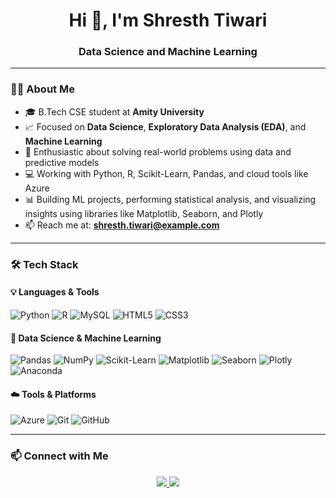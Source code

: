<h1 align="center">Hi 👋, I'm Shresth Tiwari</h1>
<h3 align="center">Data Science and Machine Learning</h3>

---

### 👨‍💻 About Me

- 🎓 B.Tech CSE student at **Amity University**
- 📈 Focused on **Data Science**, **Exploratory Data Analysis (EDA)**, and **Machine Learning**
- 🧠 Enthusiastic about solving real-world problems using data and predictive models
- 💻 Working with Python, R, Scikit-Learn, Pandas, and cloud tools like Azure
- 📊 Building ML projects, performing statistical analysis, and visualizing insights using libraries like Matplotlib, Seaborn, and Plotly
- 📫 Reach me at: **shresth.tiwari@example.com**

---

### 🛠️ Tech Stack

#### 💡 Languages & Tools

![Python](https://img.shields.io/badge/Python-3776AB?style=for-the-badge&logo=python&logoColor=white)
![R](https://img.shields.io/badge/R-276DC3?style=for-the-badge&logo=r&logoColor=white)
![MySQL](https://img.shields.io/badge/MySQL-4479A1?style=for-the-badge&logo=mysql&logoColor=white)
![HTML5](https://img.shields.io/badge/HTML5-e34c26?style=for-the-badge&logo=html5&logoColor=white)
![CSS3](https://img.shields.io/badge/CSS3-264de4?style=for-the-badge&logo=css3&logoColor=white)

#### 🧠 Data Science & Machine Learning

![Pandas](https://img.shields.io/badge/Pandas-150458?style=for-the-badge&logo=pandas&logoColor=white)
![NumPy](https://img.shields.io/badge/NumPy-013243?style=for-the-badge&logo=numpy&logoColor=white)
![Scikit-Learn](https://img.shields.io/badge/Scikit--Learn-F7931E?style=for-the-badge&logo=scikit-learn&logoColor=white)
![Matplotlib](https://img.shields.io/badge/Matplotlib-FF5C57?style=for-the-badge&logo=matplotlib&logoColor=white)
![Seaborn](https://img.shields.io/badge/Seaborn-69B3A2?style=for-the-badge)
![Plotly](https://img.shields.io/badge/Plotly-3F4F75?style=for-the-badge&logo=plotly&logoColor=white)
![Anaconda](https://img.shields.io/badge/Anaconda-44A833?style=for-the-badge&logo=anaconda&logoColor=white)

#### ☁️ Tools & Platforms

![Azure](https://img.shields.io/badge/Azure-0078D4?style=for-the-badge&logo=microsoftazure&logoColor=white)
![Git](https://img.shields.io/badge/Git-F05032?style=for-the-badge&logo=git&logoColor=white)
![GitHub](https://img.shields.io/badge/GitHub-181717?style=for-the-badge&logo=github&logoColor=white)

---

### 📫 Connect with Me

<p align="center">
  <a href="https://www.linkedin.com/in/your-linkedin/" target="_blank">
    <img src="https://img.shields.io/badge/LinkedIn-blue?style=for-the-badge&logo=linkedin&logoColor=white"/>
  </a>
  <a href="mailto:shresth.tiwari@example.com">
    <img src="https://img.shields.io/badge/Gmail-D14836?style=for-the-badge&logo=gmail&logoColor=white"/>
  </a>
</p>

